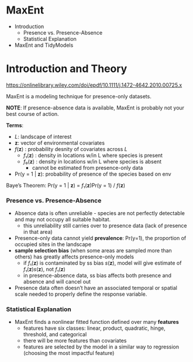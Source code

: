 MaxEnt
================

-   Introduction
    -   Presence vs. Presence-Absence
    -   Statistical Explanation
-   MaxEnt and TidyModels

# Introduction and Theory

<https://onlinelibrary.wiley.com/doi/epdf/10.1111/j.1472-4642.2010.00725.x>

MaxEnt is a modeling technique for presence-only datasets.

**NOTE**: If presence-absence data is available, MaxEnt is probably not
your best course of action.

**Terms**:

-   *L*: landscape of interest
-   **z**: vector of environmental covariates
-   *f*(**z**) : probability desnity of covariates across *L*
    -   *f*₁(**z**) : density in locations w/in L where species is
        present
    -   *f*₀(**z**) : density in locations w/in L where species is
        absent
        -   cannot be estimated from presence-only data
-   Pr(y = 1 \| **z**): probability of presence of the species based on
    env

Baye’s Theorem: Pr(y = 1 \| **z**) = *f*₁(**z**)Pr(y = 1) / *f*(**z**)

### Presence vs. Presence-Absence

-   Absence data is often unreliable - species are not perfectly
    detectable and may not occupy all suitable habitat.
    -   this unreliability still carries over to presence data (lack of
        presence in that area)
-   Presence-only data cannot yield **prevalence**: Pr(y=1), the
    proportion of occupied sites in the landscape
-   **sample selection bias** (when some areas are sampled more than
    others) has greatly affects presence-only models
    -   if *f*₁(**z**) is contaminated by ss bias *s*(**z**), model will
        give estimate of *f*₁(**z**)*s*(**z**), not *f*₁(**z**)
    -   in presence-absence data, ss bias affects both presence and
        absence and will cancel out
-   Presence data often doesn’t have an associated temporal or spatial
    scale needed to properly define the response variable.

### Statistical Explanation

-   MaxEnt finds a nonlinear fitted function defined over many
    **features**
    -   features have six classes: linear, product, quadratic, hinge,
        threshold, and categorical
    -   there will be more features than covariates
    -   features are selected by the model in a similar way to
        regression (choosing the most impactful feature)
